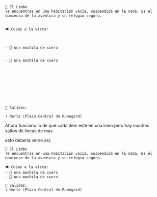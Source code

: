 ```
📍 El Limbo
Te encuentras en una habitación vacía, suspendida en la nada. Es el comienzo de tu aventura y un refugio seguro.


👁️ Cosas a la vista:



- 🎒 una mochila de cuero


- 🎒 una mochila de cuero










🚪 Salidas:

⬆️ Norte (Plaza Central de Runegard)
```

Ahora funciono lo de que cada item este en una linea pero hay muchos saltos de lineas de mas

esto deberia verse asi:

```
📍 El Limbo
Te encuentras en una habitación vacía, suspendida en la nada. Es el comienzo de tu aventura y un refugio seguro.

👁️ Cosas a la vista:
- 🎒 una mochila de cuero
- 🎒 una mochila de cuero

🚪 Salidas:
⬆️ Norte (Plaza Central de Runegard)
```